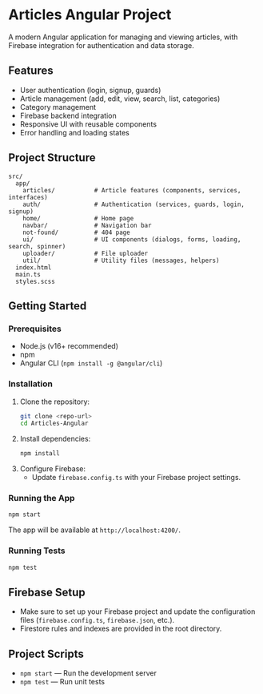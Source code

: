 # Articles Angular Project

A modern Angular application for managing and viewing articles, with Firebase integration for authentication and data storage.

## Features

- User authentication (login, signup, guards)
- Article management (add, edit, view, search, list, categories)
- Category management
- Firebase backend integration
- Responsive UI with reusable components
- Error handling and loading states

## Project Structure

```
src/
  app/
    articles/           # Article features (components, services, interfaces)
    auth/               # Authentication (services, guards, login, signup)
    home/               # Home page
    navbar/             # Navigation bar
    not-found/          # 404 page
    ui/                 # UI components (dialogs, forms, loading, search, spinner)
    uploader/           # File uploader
    util/               # Utility files (messages, helpers)
  index.html
  main.ts
  styles.scss
```

## Getting Started

### Prerequisites

- Node.js (v16+ recommended)
- npm
- Angular CLI (`npm install -g @angular/cli`)

### Installation

1. Clone the repository:
   ```bash
   git clone <repo-url>
   cd Articles-Angular
   ```
2. Install dependencies:
   ```bash
   npm install
   ```
3. Configure Firebase:
   - Update `firebase.config.ts` with your Firebase project settings.

### Running the App

```bash
npm start
```

The app will be available at `http://localhost:4200/`.

### Running Tests

```bash
npm test
```

## Firebase Setup

- Make sure to set up your Firebase project and update the configuration files (`firebase.config.ts`, `firebase.json`, etc.).
- Firestore rules and indexes are provided in the root directory.

## Project Scripts

- `npm start` — Run the development server
- `npm test` — Run unit tests
